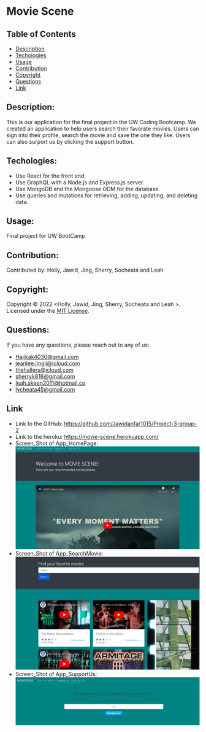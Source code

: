 # Movie Scene
## Table of Contents

- [Description](#description)
- [Techologies](#techologies)
- [Usage](#usage)
- [Contribution](#contribution)
- [Copyright](#copyright)
- [Questions](#questions)
- [Link](#link)

## Description:
This is our application for the final project in the UW Coding Bootcamp. We created an application to help users search their favorate movies. Users can sign into their profile, search the movie and save the one they like. Users can also surport us by clicking the support button.

## Techologies:
- Use React for the front end.
- Use GraphQL with a Node.js and Express.js server.
- Use MongoDB and the Mongoose ODM for the database.
- Use queries and mutations for retrieving, adding, updating, and deleting data.


## Usage:

Final project for UW BootCamp

## Contribution:

Contributed by: Holly, Jawid, Jing, Sherry, Socheata and Leah

## Copyright:

Copyright © 2022 <Holly, Jawid, Jing, Sherry, Socheata and Leah >.
Licensed under the [MIT License](LICENSE).

## Questions:
If you have any questions, please reach out to any of us:
- Hajikak4030@gmail.com
- jeanlee.jingli@icloud.com
- thehallers@icloud.com
- sherryk816@gmail.com
- leah.skeen2011@hotmail.co
- lycheata45@gmail.com

## Link
- Link to the GitHub: https://github.com/Jawidanfar1015/Project-3-group-2
- Link to the heroku: https://movie-scene.herokuapp.com/
- Screen_Shot of App_HomePage:![Screenshot of application](./images/MOVIESCENE-HomePage.png)
- Screen_Shot of App_SearchMovie:![Screenshot of application](./images/MOVEISCENE-SearchMovie.png)
- Screen_Shot of App_SupportUs:![Screenshot of application](./images/MOVIESCENE-SurportUs.png)
